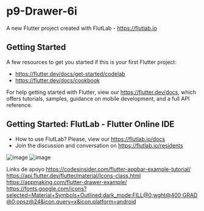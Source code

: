 # p9-Drawer-6i

A new Flutter project created with FlutLab - https://flutlab.io

## Getting Started

A few resources to get you started if this is your first Flutter project:

- https://flutter.dev/docs/get-started/codelab
- https://flutter.dev/docs/cookbook

For help getting started with Flutter, view our
https://flutter.dev/docs, which offers tutorials,
samples, guidance on mobile development, and a full API reference.

## Getting Started: FlutLab - Flutter Online IDE

- How to use FlutLab? Please, view our https://flutlab.io/docs
- Join the discussion and conversation on https://flutlab.io/residents

![image](https://github.com/BurciagaAA128/Drawer_Pockets_BCA/assets/146780951/a53d2a40-9540-43aa-806c-9d2f54966df9)
![image](https://github.com/BurciagaAA128/Drawer_Pockets_BCA/assets/146780951/1df53fcb-3983-40ae-b818-10bbdf4acd13)

Links de apoyo
https://codesinsider.com/flutter-appbar-example-tutorial/
https://api.flutter.dev/flutter/material/Icons-class.html
https://appmaking.com/flutter-drawer-example/
https://fonts.google.com/icons?selected=Material+Symbols+Outlined:dark_mode:FILL@0;wght@400;GRAD@0;opsz@24&icon.query=x&icon.platform=android

